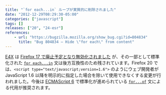 ```yaml
---
title: "`for each...in` ループが実質的に削除されました"
date: "2012-12-29T08:29:30-05:00"
categories: ["javascript"]
tags: []
releases: ["20", "24-esr"]
references:
    - url: "https://bugzilla.mozilla.org/show_bug.cgi?id=804834"
      title: "Bug 804834 – Hide \"for each\" from content"
---
```

[E4X](https://developer.mozilla.org/docs/E4X) は [Firefox 17 で廃止予定となり無効化されました](https://www.fxsitecompat.dev/ja/docs/2012/e4x-has-been-disabled/) が、その一部として標準化された [`for each...in`](https://developer.mozilla.org/docs/JavaScript/Reference/Statements/for_each...in) 文は後方互換性のため残されています。Firefox 20 では、`<script type="text/javascript;version=1.6">` のようにウェブ開発者が JavaScript 1.6 以降を明示的に指定した場合を除いて使用できなくする変更が行われました。今後は [ECMAScript 6](https://developer.mozilla.org/docs/JavaScript/ECMAScript_6_support_in_Mozilla) で標準化が進められている [`for...of`](https://developer.mozilla.org/docs/JavaScript/Reference/Statements/for...of) 文による代用が推奨されます。
